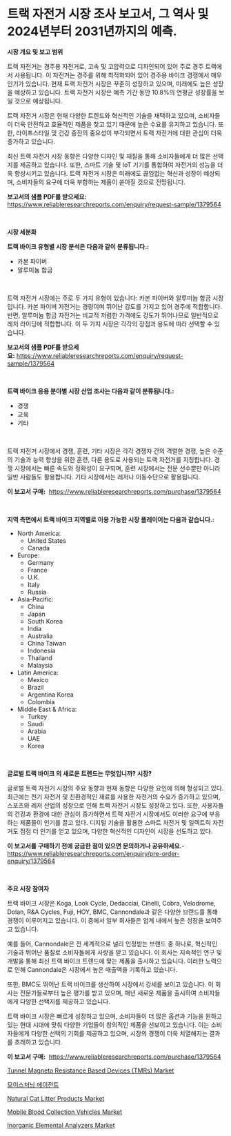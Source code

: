 <p><h1>트랙 자전거 시장 조사 보고서, 그 역사 및 2024년부터 2031년까지의 예측.</h1></p><p><strong>시장 개요 및 보고 범위</strong></p>
<p><p>트랙 자전거는 경주용 자전거로, 고속 및 고압력으로 디자인되어 있어 주로 경주 트랙에서 사용됩니다. 이 자전거는 경주를 위해 최적화되어 있어 경주용 바이크 경쟁에서 매우 인기가 있습니다. 현재 트랙 자전거 시장은 꾸준히 성장하고 있으며, 미래에도 높은 성장을 예상하고 있습니다. 트랙 자전거 시장은 예측 기간 동안 10.8%의 연평균 성장률을 보일 것으로 예상됩니다. </p><p>트랙 자전거 시장은 현재 다양한 트렌드와 혁신적인 기술을 채택하고 있으며, 소비자들이 더욱 안전하고 효율적인 제품을 찾고 있기 때문에 높은 수요를 유지하고 있습니다. 또한, 라이프스타일 및 건강 증진의 중요성이 부각되면서 트랙 자전거에 대한 관심이 더욱 증가하고 있습니다.</p><p>최신 트랙 자전거 시장 동향은 다양한 디자인 및 재질을 통해 소비자들에게 더 많은 선택지를 제공하고 있습니다. 또한, 스마트 기술 및 IoT 기기를 통합하여 자전거의 성능을 더욱 향상시키고 있습니다. 트랙 자전거 시장은 미래에도 끊임없는 혁신과 성장이 예상되며, 소비자들의 요구에 더욱 부합하는 제품이 쏟아질 것으로 전망됩니다.</p></p>
<p><strong>보고서의 샘플 PDF를 받으세요:</strong> <a href="https://www.reliableresearchreports.com/enquiry/request-sample/1379564">https://www.reliableresearchreports.com/enquiry/request-sample/1379564</a></p>
<p>&nbsp;</p>
<p><strong>시장 세분화</strong></p>
<p><strong>트랙 바이크 유형별 시장 분석은 다음과 같이 분류됩니다.:</strong></p>
<p><ul><li>카본 파이버</li><li>알루미늄 합금</li></ul></p>
<p>&nbsp;</p>
<p><p>트랙 자전거 시장에는 주로 두 가지 유형이 있습니다: 카본 파이버와 알루미늄 합금 시장입니다. 카본 파이버 자전거는 경량이며 뛰어난 강도를 가지고 있어 경주에 적합합니다. 반면, 알루미늄 합금 자전거는 비교적 저렴한 가격에도 강도가 뛰어나므로 일반적으로 레저 라이딩에 적합합니다. 이 두 가지 시장은 각각의 장점과 용도에 따라 선택할 수 있습니다.</p></p>
<p><strong>보고서의 샘플 PDF를 받으세요:</strong>&nbsp;<a href="https://www.reliableresearchreports.com/enquiry/request-sample/1379564">https://www.reliableresearchreports.com/enquiry/request-sample/1379564</a></p>
<p>&nbsp;</p>
<p><strong> 트랙 바이크 응용 분야별 시장 산업 조사는 다음과 같이 분류됩니다.:</strong></p>
<p><ul><li>경쟁</li><li>교육</li><li>기타</li></ul></p>
<p>&nbsp;</p>
<p><p>트랙 자전거 시장에서 경쟁, 훈련, 기타 시장은 각각 경쟁자 간의 격렬한 경쟁, 높은 수준의 기술과 능력 향상을 위한 훈련, 다른 용도로 사용되는 트랙 자전거를 지칭합니다. 경쟁 시장에서는 빠른 속도와 정확성이 요구되며, 훈련 시장에서는 전문 선수뿐만 아니라 일반 사람들도 활용합니다. 기타 시장에서는 레저나 이동수단으로 활용됩니다.</p></p>
<p><strong>이 보고서 구매:</strong>&nbsp; <a href="https://www.reliableresearchreports.com/purchase/1379564">https://www.reliableresearchreports.com/purchase/1379564</a></p>
<p>&nbsp;</p>
<p><strong>지역 측면에서 트랙 바이크 지역별로 이용 가능한 시장 플레이어는 다음과 같습니다.:</strong></p>
<p><ul>
    <li>
        North America:
        <ul>
            <li>United States</li>
            <li>Canada</li>
        </ul>
    </li>
    <li>
        Europe:
        <ul>
            <li>Germany</li>
            <li>France</li>
            <li>U.K.</li>
            <li>Italy</li>
            <li>Russia</li>
        </ul>
    </li>
    <li>
        Asia-Pacific:
        <ul>
            <li>China</li>
            <li>Japan</li>
            <li>South Korea</li>
            <li>India</li>
            <li>Australia</li>
            <li>China Taiwan</li>
            <li>Indonesia</li>
            <li>Thailand</li>
            <li>Malaysia</li>
        </ul>
    </li>
    <li>
        Latin America:
        <ul>
            <li>Mexico</li>
            <li>Brazil</li>
            <li>Argentina Korea</li>
            <li>Colombia</li>
        </ul>
    </li>
    <li>
        Middle East & Africa:
        <ul>
            <li>Turkey</li>
            <li>Saudi</li>
            <li>Arabia</li>
            <li>UAE</li>
            <li>Korea</li>
        </ul>
    </li>
    </ul></p>
<p>&nbsp;</p>
<p><strong>글로벌 트랙 바이크 의 새로운 트렌드는 무엇입니까? 시장?</strong></p>
<p><p>글로벌 트랙 자전거 시장의 주요 동향과 현재 동향은 다양한 요인에 의해 형성되고 있다. 최근에는 전기 자전거 및 친환경적인 재료를 사용한 자전거의 수요가 증가하고 있으며, 스포츠와 레저 산업의 성장으로 인해 트랙 자전거 시장도 성장하고 있다. 또한, 사용자들의 건강과 환경에 대한 관심이 증가하면서 트랙 자전거 시장에서도 이러한 요구에 부응하는 제품들이 인기를 끌고 있다. 디지털 기술을 활용한 스마트 자전거 및 일렉트릭 자전거도 점점 더 인기를 얻고 있으며, 다양한 혁신적인 디자인이 시장을 선도하고 있다.</p></p>
<p><strong>이 보고서를 구매하기 전에 궁금한 점이 있으면 문의하거나 공유하세요.</strong>- <a href="https://www.reliableresearchreports.com/enquiry/pre-order-enquiry/1379564">https://www.reliableresearchreports.com/enquiry/pre-order-enquiry/1379564</a></p>
<p>&nbsp;</p>
<p><strong>주요 시장 참여자</strong></p>
<p><p>트랙 바이크 시장은 Koga, Look Cycle, Dedacciai, Cinelli, Cobra, Velodrome, Dolan, R&A Cycles, Fuji, HOY, BMC, Cannondale과 같은 다양한 브랜드를 통해 경쟁이 이루어지고 있습니다. 이 중에서 일부 회사들은 업계 내에서 높은 성장을 보여주고 있습니다.</p><p>예를 들어, Cannondale은 전 세계적으로 널리 인정받는 브랜드 중 하나로, 혁신적인 기술과 뛰어난 품질로 소비자들에게 사랑을 받고 있습니다. 이 회사는 지속적인 연구 및 개발을 통해 최신 트랙 바이크 트렌드에 맞는 제품을 출시하고 있습니다. 이러한 노력으로 인해 Cannondale은 시장에서 높은 매출액을 기록하고 있습니다.</p><p>또한, BMC도 뛰어난 트랙 바이크를 생산하여 시장에서 강세를 보이고 있습니다. 이 회사는 전문가들로부터 높은 평가를 받고 있으며, 매년 새로운 제품을 출시하여 소비자들에게 다양한 선택지를 제공하고 있습니다.</p><p>트랙 바이크 시장은 빠르게 성장하고 있으며, 소비자들이 더 많은 옵션과 기능을 원하고 있는 현대 시대에 맞춰 다양한 기업들이 창의적인 제품을 선보이고 있습니다. 이는 소비자들에게 다양한 선택의 기회를 제공하고 있으며, 시장의 경쟁이 더욱 치열해지는 결과를 초래하고 있습니다.</p></p>
<p><strong>이 보고서 구매:</strong>&nbsp;&nbsp;<a href="https://www.reliableresearchreports.com/purchase/1379564">https://www.reliableresearchreports.com/purchase/1379564</a></p>
<p><p><a href="https://view.publitas.com/reportprime-1/decoding-the-tunnel-magneto-resistance-based-devices-tmrs-market-a-deep-dive-into-the-latest-market-trends-market-segmentation-and-competitive-analysis/">Tunnel Magneto Resistance Based Devices (TMRs) Market</a></p><p><a href="https://github.com/vsn7qpua81q/Market-Research-Report-List-1/blob/main/7938720186681.md">모이스처닝 에이전트</a></p><p><a href="https://sulfuric-clavicle-d39.notion.site/Natural-Cat-Litter-Products-Market-Provides-a-Comprehensive-Analysis-Including-a-Macro-Overview-of-t-e161efd2e7ed4cb9831c978b55d60ed6">Natural Cat Litter Products Market</a></p><p><a href="https://automatic-knee-4c7.notion.site/Mobile-Blood-Collection-Vehicles-Market-Size-Furnishes-Valuable-Information-Encompassing-Market-Shar-17b9df4e103747e4a1a425113836cfa4">Mobile Blood Collection Vehicles Market</a></p><p><a href="https://issuu.com/reportprime-2/docs/inorganic-elemental-analyzers-market-size-2030.ppt">Inorganic Elemental Analyzers Market</a></p></p>

